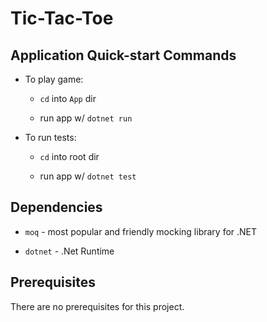 # Tic-Tac-Toe

## Application Quick-start Commands

* To play game:

  * `cd` into `App` dir

  * run app w/ `dotnet run` 

* To run tests:

  * `cd` into root dir

  * run app w/ `dotnet test` 

## Dependencies

* `moq` - most popular and friendly mocking library for .NET

* `dotnet` - .Net Runtime

## Prerequisites

There are no prerequisites for this project.
